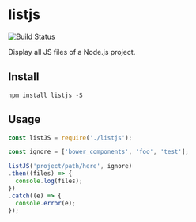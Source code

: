 # listjs

[![Build Status](https://travis-ci.org/helio-frota/listjs.svg?branch=master)](https://travis-ci.org/helio-frota/listjs)

Display all JS files of a Node.js project.

## Install

```
npm install listjs -S
```

## Usage

```js
const listJS = require('./listjs');

const ignore = ['bower_components', 'foo', 'test'];

listJS('project/path/here', ignore)
.then((files) => {
  console.log(files);
})
.catch((e) => {
  console.error(e);
});
```